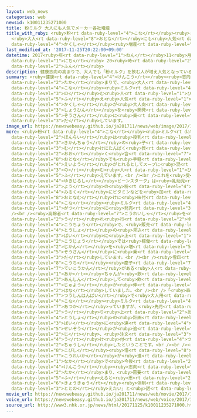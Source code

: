 ```yaml
---
layout: web_news
categories: web
newsid: k10011235271000
title: 粉ミルク 大人にも人気でメーカー各社増産
title_with_ruby: <ruby>粉<rt data-ruby-level="4">こな</rt></ruby><ruby>ミルク<rt data-ruby-level="4">みるく</rt></ruby>
  <ruby>大人<rt data-ruby-level="8">おとな</rt></ruby>にも<ruby>人気<rt data-ruby-level="1">にんき</rt></ruby>でメーカー<ruby>各社<rt
  data-ruby-level="4">かくしゃ</rt></ruby><ruby>増産<rt data-ruby-level="5">ぞうさん</rt></ruby>
last_modified_at: '2017-11-25T20:22:00+09:00'
datetime: 2017<ruby>年<rt data-ruby-level="1">ねん</rt></ruby>11<ruby>月<rt data-ruby-level="1">がつ</rt></ruby>25<ruby>日<rt
  data-ruby-level="1">にち</rt></ruby> 20<ruby>時<rt data-ruby-level="2">じ</rt></ruby>22<ruby>分<rt
  data-ruby-level="2">ふん</rt></ruby>
description: 健康志向の高まりで、大人でも「粉ミルク」を飲む人が増え人気となっていることから、メーカー各社が大人向けの商品を開発し増産に乗り出しています。
summary: <ruby>健康<rt data-ruby-level="4">けんこう</rt></ruby><ruby>志向<rt data-ruby-level="5">しこう</rt></ruby>の<ruby>高<rt
  data-ruby-level="2">たか</rt></ruby>まりで、<ruby>大人<rt data-ruby-level="8">おとな</rt></ruby>でも「<ruby>粉<rt
  data-ruby-level="4">こな</rt></ruby><ruby>ミルク<rt data-ruby-level="4">みるく</rt></ruby>」を<ruby>飲<rt
  data-ruby-level="3">の</rt></ruby>む<ruby>人<rt data-ruby-level="1">ひと</rt></ruby>が<ruby>増<rt
  data-ruby-level="5">ふ</rt></ruby>え<ruby>人気<rt data-ruby-level="1">にんき</rt></ruby>となっていることから、メーカー<ruby>各社<rt
  data-ruby-level="4">かくしゃ</rt></ruby>が<ruby>大人向<rt data-ruby-level="8">おとなむ</rt></ruby>けの<ruby>商品<rt
  data-ruby-level="3">しょうひん</rt></ruby>を<ruby>開発<rt data-ruby-level="3">かいはつ</rt></ruby>し<ruby>増産<rt
  data-ruby-level="5">ぞうさん</rt></ruby>に<ruby>乗<rt data-ruby-level="3">の</rt></ruby>り<ruby>出<rt
  data-ruby-level="3">だ</rt></ruby>しています。
image_url: https://newswebeasy.github.io/ja201711/news/web/image/2017/11/25/K10011235271_1711251402_1711251404_01_02.jpg
more: <ruby>粉<rt data-ruby-level="4">こな</rt></ruby><ruby>ミルク<rt data-ruby-level="4">みるく</rt></ruby>は<ruby>本来<rt
  data-ruby-level="2">ほんらい</rt></ruby>は<ruby>授乳<rt data-ruby-level="6">じゅにゅう</rt></ruby><ruby>期間中<rt
  data-ruby-level="3">きかんちゅう</rt></ruby>の<ruby>子<rt data-ruby-level="1">こ</rt></ruby>ども<ruby>向<rt
  data-ruby-level="3">む</rt></ruby>けにたんぱく<ruby>質<rt data-ruby-level="5">しつ</rt></ruby>やカルシウムなどが<ruby>多<rt
  data-ruby-level="2">おお</rt></ruby>く<ruby>含<rt data-ruby-level="7">ふく</rt></ruby>まれていますが、<ruby>大人<rt
  data-ruby-level="8">おとな</rt></ruby>でも<ruby>手軽<rt data-ruby-level="3">てがる</rt></ruby>に<ruby>栄養<rt
  data-ruby-level="4">えいよう</rt></ruby>がとれるとしてスープに<ruby>混<rt data-ruby-level="5">ま</rt></ruby>ぜるなどして<ruby>飲<rt
  data-ruby-level="3">の</rt></ruby>む<ruby>人<rt data-ruby-level="1">ひと</rt></ruby>が<ruby>増<rt
  data-ruby-level="5">ふ</rt></ruby>えています。<br /><br />これを<ruby>受<rt data-ruby-level="3">う</rt></ruby>けて、「<ruby>雪印<rt
  data-ruby-level="4">ゆきじるし</rt></ruby>ビーンスターク」は<ruby>乳幼児<rt data-ruby-level="6">にゅうようじ</rt></ruby><ruby>用<rt
  data-ruby-level="2">よう</rt></ruby>の<ruby>粉<rt data-ruby-level="4">こな</rt></ruby><ruby>ミルク<rt
  data-ruby-level="4">みるく</rt></ruby>にビタミンなどを<ruby>加<rt data-ruby-level="4">くわ</rt></ruby>え、<ruby>大人向<rt
  data-ruby-level="8">おとなむ</rt></ruby>けに<ruby>味付<rt data-ruby-level="4">あじつ</rt></ruby>けした<ruby>粉<rt
  data-ruby-level="4">こな</rt></ruby><ruby>ミルク<rt data-ruby-level="4">みるく</rt></ruby>を、ことし９<ruby>月<rt
  data-ruby-level="1">がつ</rt></ruby>に<ruby>発売<rt data-ruby-level="3">はつばい</rt></ruby>しました。<br
  /><br /><ruby>高齢者<rt data-ruby-level="7">こうれいしゃ</rt></ruby>を<ruby>中心<rt data-ruby-level="2">ちゅうしん</rt></ruby>に<ruby>売<rt
  data-ruby-level="2">う</rt></ruby>れ<ruby>行<rt data-ruby-level="2">ゆ</rt></ruby>きが<ruby>好調<rt
  data-ruby-level="4">こうちょう</rt></ruby>で、<ruby>販売<rt data-ruby-level="7">はんばい</rt></ruby>が<ruby>当初<rt
  data-ruby-level="4">とうしょ</rt></ruby>の<ruby>見込<rt data-ruby-level="7">みこ</rt></ruby>みの２<ruby>倍<rt
  data-ruby-level="3">ばい</rt></ruby>に<ruby>上<rt data-ruby-level="1">のぼ</rt></ruby>っていることから、<ruby>工場<rt
  data-ruby-level="2">こうじょう</rt></ruby>では<ruby>稼働<rt data-ruby-level="7">かどう</rt></ruby><ruby>時間<rt
  data-ruby-level="2">じかん</rt></ruby>を<ruby>増<rt data-ruby-level="5">ふ</rt></ruby>やすなどして<ruby>増産<rt
  data-ruby-level="5">ぞうさん</rt></ruby>に<ruby>乗<rt data-ruby-level="3">の</rt></ruby>り<ruby>出<rt
  data-ruby-level="3">だ</rt></ruby>しています。<br /><br /><ruby>雪印<rt data-ruby-level="4">ゆきじるし</rt></ruby>ビーンスタークの<ruby>河内<rt
  data-ruby-level="8">こうち</rt></ruby><ruby>慶子<rt data-ruby-level="7">けいこ</rt></ruby>さんは「サプリメントに<ruby>抵抗感<rt
  data-ruby-level="7">ていこうかん</rt></ruby>がある<ruby>人<rt data-ruby-level="1">ひと</rt></ruby>も、<ruby>赤<rt
  data-ruby-level="1">あか</rt></ruby>ちゃんが<ruby>飲<rt data-ruby-level="3">の</rt></ruby>むものなので<ruby>安心<rt
  data-ruby-level="3">あんしん</rt></ruby>して<ruby>飲<rt data-ruby-level="3">の</rt></ruby>めるということで、<ruby>需要<rt
  data-ruby-level="7">じゅよう</rt></ruby>が<ruby>伸<rt data-ruby-level="7">の</rt></ruby>びている」と<ruby>話<rt
  data-ruby-level="2">はな</rt></ruby>していました。<br /><br />「<ruby>森永乳業<rt data-ruby-level="6">もりながにゅうぎょう</rt></ruby>」も<ruby>通信販売<rt
  data-ruby-level="7">つうしんはんばい</rt></ruby>で<ruby>大人用<rt data-ruby-level="8">おとなよう</rt></ruby>の<ruby>粉<rt
  data-ruby-level="4">こな</rt></ruby><ruby>ミルク<rt data-ruby-level="4">みるく</rt></ruby>を<ruby>扱<rt
  data-ruby-level="7">あつか</rt></ruby>っていますが、<ruby>先月<rt data-ruby-level="1">せんげつ</rt></ruby>の<ruby>売<rt
  data-ruby-level="2">う</rt></ruby>り<ruby>上<rt data-ruby-level="2">あ</rt></ruby>げが<ruby>当初<rt
  data-ruby-level="4">とうしょ</rt></ruby>の<ruby>計画<rt data-ruby-level="2">けいかく</rt></ruby>の３<ruby>倍<rt
  data-ruby-level="3">ばい</rt></ruby>に<ruby>達<rt data-ruby-level="4">たっ</rt></ruby>しました。<ruby>製造<rt
  data-ruby-level="5">せいぞう</rt></ruby>が<ruby>追<rt data-ruby-level="3">お</rt></ruby>いつかないため、一<ruby>時<rt
  data-ruby-level="2">じ</rt></ruby>、<ruby>注文<rt data-ruby-level="3">ちゅうもん</rt></ruby>の<ruby>受<rt
  data-ruby-level="4">う</rt></ruby>け<ruby>付<rt data-ruby-level="4">つ</rt></ruby>けを<ruby>中止<rt
  data-ruby-level="2">ちゅうし</rt></ruby>したということです。<br /><br /><ruby>森永乳業<rt data-ruby-level="6">もりながにゅうぎょう</rt></ruby>の<ruby>小菱<rt
  data-ruby-level="8">こびし</rt></ruby><ruby>悟<rt data-ruby-level="8">さとる</rt></ruby>さんは「<ruby>高齢化<rt
  data-ruby-level="7">こうれいか</rt></ruby>が<ruby>進<rt data-ruby-level="3">すす</rt></ruby>む<ruby>中<rt
  data-ruby-level="1">なか</rt></ruby>で<ruby>今後<rt data-ruby-level="2">こんご</rt></ruby>も<ruby>健康<rt
  data-ruby-level="4">けんこう</rt></ruby><ruby>志向<rt data-ruby-level="5">しこう</rt></ruby>は<ruby>高<rt
  data-ruby-level="2">たか</rt></ruby>まり、<ruby>需要<rt data-ruby-level="7">じゅよう</rt></ruby>も<ruby>増<rt
  data-ruby-level="5">ふ</rt></ruby>えると<ruby>思<rt data-ruby-level="2">おも</rt></ruby>われるので、<ruby>供給<rt
  data-ruby-level="6">きょうきゅう</rt></ruby><ruby>体制<rt data-ruby-level="5">たいせい</rt></ruby>を<ruby>整<rt
  data-ruby-level="3">ととの</rt></ruby>えたい」と<ruby>話<rt data-ruby-level="2">はな</rt></ruby>しています。
movie_url: https://newswebeasy.github.io/ja201711/news/web/movie/2017/11/25/k10011235271_201711251920_201711251921.mp4
voice_url: https://newswebeasy.github.io/ja201711/news/web/voice/2017/11/25/k10011235271_201711251920_201711251921.mp3
source_url: http://www3.nhk.or.jp/news/html/20171125/k10011235271000.html
...
```

